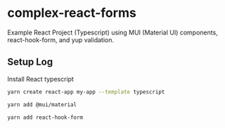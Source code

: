 # complex-react-forms
Example React Project (Typescript) using MUI (Material UI) components, react-hook-form, and yup validation.

## Setup Log
Install React typescript 
```bash static 
yarn create react-app my-app --template typescript

yarn add @mui/material

yarn add react-hook-form
```
